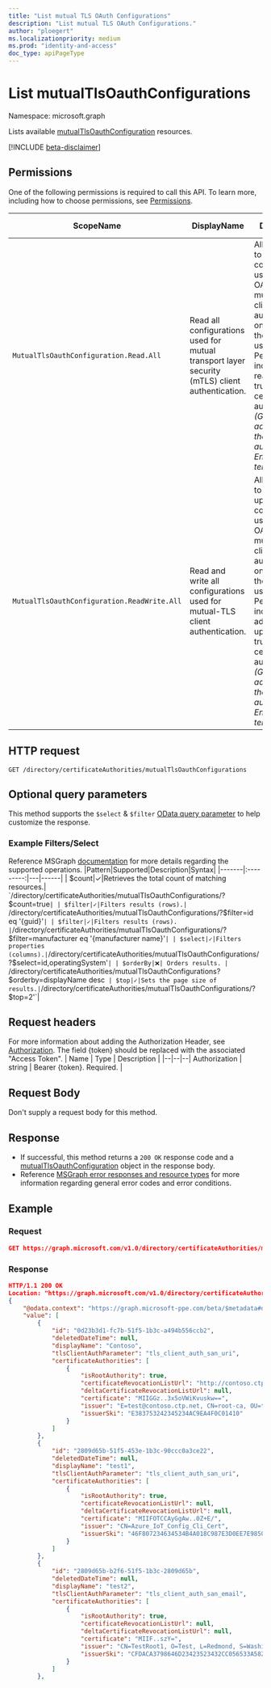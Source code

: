 ```yaml
---
title: "List mutual TLS OAuth Configurations"
description: "List mutual TLS OAuth Configurations."
author: "ploegert"
ms.localizationpriority: medium
ms.prod: "identity-and-access"
doc_type: apiPageType
---
```


# List mutualTlsOauthConfigurations
Namespace: microsoft.graph

Lists available [mutualTlsOauthConfiguration](../resources/mutualTlsOauthConfiguration.md) resources.

[!INCLUDE [beta-disclaimer](../../includes/beta-disclaimer.md)]

## Permissions
One of the following permissions is required to call this API. To learn more, including how to choose permissions, see [Permissions](https://docs.microsoft.com/en-us/graph/permissions-reference).

|ScopeName|DisplayName|Description|Type|Admin Consent?|Entities/APIs covered|
|-|-|-|-|-|-|
|`MutualTlsOauthConfiguration.Read.All`| Read all configurations used for mutual transport layer security (mTLS) client authentication. | Allows the app to read configuration used for OAuth 2.0 mutual-TLS client authentication, on behalf of the signed-in user. Permission includes reading trusted certificate authorities. _(Granted to admin role on the device authority's EntraId tenant)_|**Delegated**|**Yes**|List, Get|
|`MutualTlsOauthConfiguration.ReadWrite.All`| Read and write all configurations used for mutual-TLS client authentication. | Allows the app to read and update configuration used for OAuth 2.0 mutual-TLS client authentication, on behalf of the signed-in user. Permission includes adding and updating trusted certificate authorities. _(Granted to admin role on the device authority's EntraId tenant)_|**Delegated**|**Yes**|List, Get, Create, Update, Delete|


## HTTP request

<!-- { "blockType": "ignored" } -->
```http
GET /directory/certificateAuthorities/mutualTlsOauthConfigurations
```

## Optional query parameters
This method supports the `$select` & `$filter` [OData query parameter](https://docs.microsoft.com/en-us/graph/query-parameters#filter-parameter) to help customize the response.

### Example Filters/Select
Reference MSGraph [documentation](https://docs.microsoft.com/en-us/graph/query-parameters) for more details regarding the supported operations.
|Pattern|Supported|Description|Syntax|
|-------|:---------:|---|------|
| $count|✓|Retrieves the total count of matching resources.| `/directory/certificateAuthorities/mutualTlsOauthConfigurations/?$count=true`|
| $filter|✓|Filters results (rows).| `/directory/certificateAuthorities/mutualTlsOauthConfigurations/?$filter=id eq '{guid}'`|
| $filter|✓|Filters results (rows). |`/directory/certificateAuthorities/mutualTlsOauthConfigurations/?$filter=manufacturer eq '{manufacturer name}'`|
| $select|✓|Filters properties (columns).|`/directory/certificateAuthorities/mutualTlsOauthConfigurations/?$select=id,operatingSystem'`|
| $orderBy|❌| Orders results. | `/directory/certificateAuthorities/mutualTlsOauthConfigurations?$orderby=displayName desc`
| $top|✓|Sets the page size of results.|`/directory/certificateAuthorities/mutualTlsOauthConfigurations/?$top=2'`|

## Request headers
For more information about adding the Authorization Header, see [Authorization](/graph/security-authorization). The field {token} should be replaced with the associated "Access Token".
| Name | Type |	Description |
|--|--|--|
Authorization	| string	| Bearer {token}. Required. |

## Request Body
Don't supply a request body for this method.

## Response

- If successful, this method returns a `200 OK` response code and a [mutualTlsOauthConfiguration](../resources/mutualTlsOauthConfiguration.md) object in the response body.
- Reference [MSGraph error responses and resource types](https://docs.microsoft.com/en-us/graph/errors) for more information regarding general error codes and error conditions.

## Example
### Request

```json
GET https://graph.microsoft.com/v1.0/directory/certificateAuthorities/mutualTlsOauthConfigurations
```

### Response

```json
HTTP/1.1 200 OK
Location: "https://graph.microsoft.com/v1.0/directory/certificateAuthorities/mutualTlsOauthConfigurations/"
{
    "@odata.context": "https://graph.microsoft-ppe.com/beta/$metadata#directory/certificateAuthorities/mutualTlsOauthConfigurations",
    "value": [
        {
            "id": "0d23b3d1-fc7b-51f5-1b3c-a494b556ccb2",
            "deletedDateTime": null,
            "displayName": "Contoso",
            "tlsClientAuthParameter": "tls_client_auth_san_uri",
            "certificateAuthorities": [
                {
                    "isRootAuthority": true,
                    "certificateRevocationListUrl": "http://contoso.ctp.net",
                    "deltaCertificateRevocationListUrl": null,
                    "certificate": "MIIGGz..3x5oVWiKvuskw==",
                    "issuer": "E=test@contoso.ctp.net, CN=root-ca, OU=testme, O=MS, L=Redmond, S=WA, C=US",
                    "issuerSki": "E383753242345234AC9EA4F0C01410"
                }
            ]
        },
        {
            "id": "2809d65b-51f5-453e-1b3c-90ccc0a3ce22",
            "deletedDateTime": null,
            "displayName": "test1",
            "tlsClientAuthParameter": "tls_client_auth_san_uri",
            "certificateAuthorities": [
                {
                    "isRootAuthority": true,
                    "certificateRevocationListUrl": null,
                    "deltaCertificateRevocationListUrl": null,
                    "certificate": "MIIFOTCCAyGgAw..0Z+E/",
                    "issuer": "CN=Azure_IoT_Config_Cli_Cert",
                    "issuerSki": "46F807234634534B4A018C987E3D0EE7E9850198D0"
                }
            ]
        },
        {
            "id": "2809d65b-b2f6-51f5-1b3c-2809d65b",
            "deletedDateTime": null,
            "displayName": "test2",
            "tlsClientAuthParameter": "tls_client_auth_san_email",
            "certificateAuthorities": [
                {
                    "isRootAuthority": true,
                    "certificateRevocationListUrl": null,
                    "deltaCertificateRevocationListUrl": null,
                    "certificate": "MIIF..szY=",
                    "issuer": "CN=TestRoot1, O=Test, L=Redmond, S=Washington, C=US",
                    "issuerSki": "CFDACA3798646D23423523432CC056533A582C"
                }
            ]
        },
```
